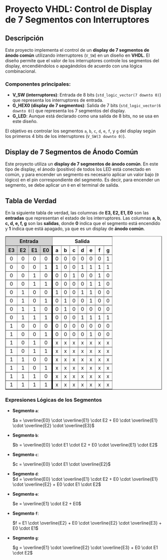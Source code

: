 # Proyecto VHDL: Control de Display de 7 Segmentos con Interruptores

## Descripción

Este proyecto implementa el control de un **display de 7 segmentos de ánodo común** utilizando interruptores (`V_SW`) en un diseño en **VHDL**. El diseño permite que el valor de los interruptores controle los segmentos del display, encendiéndolos o apagándolos de acuerdo con una lógica combinacional.

### Componentes principales:

- **V_SW (interruptores)**: Entrada de 8 bits (`std_logic_vector(7 downto 0)`) que representa los interruptores de entrada.
- **G_HEX0 (display de 7 segmentos)**: Salida de 7 bits (`std_logic_vector(6 downto 0)`) que representa los 7 segmentos del display.
- **G_LED**: Aunque está declarado como una salida de 8 bits, no se usa en este diseño.

El objetivo es controlar los segmentos `a`, `b`, `c`, `d`, `e`, `f`, y `g` del display según los primeros 4 bits de los interruptores (`V_SW(3 downto 0)`).

## Display de 7 Segmentos de Ánodo Común

Este proyecto utiliza un **display de 7 segmentos de ánodo común**. En este tipo de display, el ánodo (positivo) de todos los LED está conectado en común, y para encender un segmento es necesario aplicar un valor bajo (`0` lógico) en el pin correspondiente del segmento. Es decir, para encender un segmento, se debe aplicar un `0` en el terminal de salida.


## Tabla de Verdad

En la siguiente tabla de verdad, las columnas de **E3, E2, E1, E0** son las **entradas** que representan el estado de los interruptores. Las columnas **a, b, c, d, e, f, g** son las **salidas**, donde **0** indica que el segmento está encendido y **1** indica que está apagado, ya que es un display de **ánodo común**.


<table border="1" cellpadding="10" cellspacing="0" style="border-collapse: collapse; text-align: center;">
  <thead>
    <tr>
      <th colspan="4" style="background-color: #d3d3d3;">Entrada</th>
      <th colspan="7">Salida</th>
    </tr>
    <tr>
      <th style="background-color: #d3d3d3;">E3</th>
      <th style="background-color: #d3d3d3;">E2</th>
      <th style="background-color: #d3d3d3;">E1</th>
      <th style="background-color: #d3d3d3;">E0</th>
      <th style="border-left: 4px solid black;">a</th>
      <th>b</th>
      <th>c</th>
      <th>d</th>
      <th>e</th>
      <th>f</th>
      <th>g</th>
    </tr>
  </thead>
  <tbody>
    <tr>
      <td>0</td>
      <td>0</td>
      <td>0</td>
      <td>0</td>
      <td style="border-left: 4px solid black;">0</td>
      <td>0</td>
      <td>0</td>
      <td>0</td>
      <td>0</td>
      <td>0</td>
      <td>1</td>
    </tr>
    <tr>
      <td>0</td>
      <td>0</td>
      <td>0</td>
      <td>1</td>
      <td style="border-left: 4px solid black;">1</td>
      <td>0</td>
      <td>0</td>
      <td>1</td>
      <td>1</td>
      <td>1</td>
      <td>1</td>
    </tr>
    <tr>
      <td>0</td>
      <td>0</td>
      <td>1</td>
      <td>0</td>
      <td style="border-left: 4px solid black;">0</td>
      <td>0</td>
      <td>1</td>
      <td>0</td>
      <td>0</td>
      <td>1</td>
      <td>0</td>
    </tr>
    <tr>
      <td>0</td>
      <td>0</td>
      <td>1</td>
      <td>1</td>
      <td style="border-left: 4px solid black;">0</td>
      <td>0</td>
      <td>0</td>
      <td>0</td>
      <td>1</td>
      <td>1</td>
      <td>0</td>
    </tr>
    <tr>
      <td>0</td>
      <td>1</td>
      <td>0</td>
      <td>0</td>
      <td style="border-left: 4px solid black;">1</td>
      <td>0</td>
      <td>0</td>
      <td>1</td>
      <td>1</td>
      <td>0</td>
      <td>0</td>
    </tr>
    <tr>
      <td>0</td>
      <td>1</td>
      <td>0</td>
      <td>1</td>
      <td style="border-left: 4px solid black;">0</td>
      <td>1</td>
      <td>0</td>
      <td>0</td>
      <td>1</td>
      <td>0</td>
      <td>0</td>
    </tr>
    <tr>
      <td>0</td>
      <td>1</td>
      <td>1</td>
      <td>0</td>
      <td style="border-left: 4px solid black;">0</td>
      <td>1</td>
      <td>0</td>
      <td>0</td>
      <td>0</td>
      <td>0</td>
      <td>0</td>
    </tr>
    <tr>
      <td>0</td>
      <td>1</td>
      <td>1</td>
      <td>1</td>
      <td style="border-left: 4px solid black;">0</td>
      <td>0</td>
      <td>0</td>
      <td>1</td>
      <td>1</td>
      <td>1</td>
      <td>1</td>
    </tr>
    <tr>
      <td>1</td>
      <td>0</td>
      <td>0</td>
      <td>0</td>
      <td style="border-left: 4px solid black;">0</td>
      <td>0</td>
      <td>0</td>
      <td>0</td>
      <td>0</td>
      <td>0</td>
      <td>0</td>
    </tr>
    <tr>
      <td>1</td>
      <td>0</td>
      <td>0</td>
      <td>1</td>
      <td style="border-left: 4px solid black;">0</td>
      <td>0</td>
      <td>0</td>
      <td>0</td>
      <td>1</td>
      <td>0</td>
      <td>0</td>
    </tr>
    <tr>
      <td>1</td>
      <td>0</td>
      <td>1</td>
      <td>0</td>
      <td style="border-left: 4px solid black;">x</td>
      <td>x</td>
      <td>x</td>
      <td>x</td>
      <td>x</td>
      <td>x</td>
      <td>x</td>
    </tr>
    <tr>
      <td>1</td>
      <td>0</td>
      <td>1</td>
      <td>1</td>
      <td style="border-left: 4px solid black;">x</td>
      <td>x</td>
      <td>x</td>
      <td>x</td>
      <td>x</td>
      <td>x</td>
      <td>x</td>
    </tr>
    <tr>
      <td>1</td>
      <td>1</td>
      <td>0</td>
      <td>0</td>
      <td style="border-left: 4px solid black;">x</td>
      <td>x</td>
      <td>x</td>
      <td>x</td>
      <td>x</td>
      <td>x</td>
      <td>x</td>
    </tr>
    <tr>
      <td>1</td>
      <td>1</td>
      <td>0</td>
      <td>1</td>
      <td style="border-left: 4px solid black;">x</td>
      <td>x</td>
      <td>x</td>
      <td>x</td>
      <td>x</td>
      <td>x</td>
      <td>x</td>
    </tr>
    <tr>
      <td>1</td>
      <td>1</td>
      <td>1</td>
      <td>0</td>
      <td style="border-left: 4px solid black;">x</td>
      <td>x</td>
      <td>x</td>
      <td>x</td>
      <td>x</td>
      <td>x</td>
      <td>x</td>
    </tr>
    <tr>
      <td>1</td>
      <td>1</td>
      <td>1</td>
      <td>1</td>
      <td style="border-left: 4px solid black;">x</td>
      <td>x</td>
      <td>x</td>
      <td>x</td>
      <td>x</td>
      <td>x</td>
      <td>x</td>
    </tr>
  </tbody>
</table>



### Expresiones Lógicas de los Segmentos

- **Segmento `a`**:   

  $a = \overline{E0} \cdot \overline{E1} \cdot E2 + E0 \cdot \overline{E1} \cdot \overline{E2} \cdot \overline{E3}$

- **Segmento `b`**:  

  $b = \overline{E0} \cdot E1 \cdot E2 + E0 \cdot \overline{E1} \cdot E2$

- **Segmento `c`**:  

  $c = \overline{E0} \cdot E1 \cdot \overline{E2}$

- **Segmento `d`**:  
  $d = \overline{E0} \cdot \overline{E1} \cdot E2 + E0 \cdot \overline{E1} \cdot \overline{E2} + E0 \cdot E1 \cdot E2$

- **Segmento `e`**:  

  $e = \overline{E1} \cdot E2 + E0$

- **Segmento `f`**:  

  $f = E1 \cdot \overline{E2} + E0 \cdot \overline{E2} \cdot \overline{E3} + E0 \cdot E1$

- **Segmento `g`**:  

  $g = \overline{E1} \cdot \overline{E2} \cdot \overline{E3} + E0 \cdot E1 \cdot E2$
